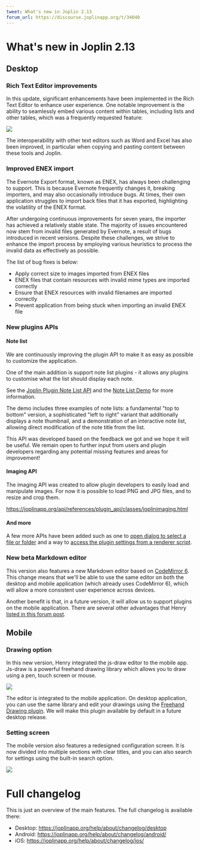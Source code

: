 ```yaml
---
tweet: What's new in Joplin 2.13
forum_url: https://discourse.joplinapp.org/t/34040
---
```


# What's new in Joplin 2.13

## Desktop

### Rich Text Editor improvements

In this update, significant enhancements have been implemented in the Rich Text Editor to enhance user experience. One notable improvement is the ability to seamlessly embed various content within tables, including lists and other tables, which was a frequently requested feature:

![](https://raw.githubusercontent.com/laurent22/joplin/dev/Assets/WebsiteAssets/images/news/20231203-rte-table.png)

The interoperability with other text editors such as Word and Excel has also been improved, in particular when copying and pasting content between these tools and Joplin.

### Improved ENEX import

The Evernote Export format, known as ENEX, has always been challenging to support. This is because Evernote frequently changes it, breaking importers, and may also occasionally introduce bugs. At times, their own application struggles to import back files that it has exported, highlighting the volatility of the ENEX format.

After undergoing continuous improvements for seven years, the importer has achieved a relatively stable state. The majority of issues encountered now stem from invalid files generated by Evernote, a result of bugs introduced in recent versions. Despite these challenges, we strive to enhance the import process by employing various heuristics to process the invalid data as effectively as possible.

The list of bug fixes is below:

- Apply correct size to images imported from ENEX files
- ENEX files that contain resources with invalid mime types are imported correctly
- Ensure that ENEX resources with invalid filenames are imported correctly
- Prevent application from being stuck when importing an invalid ENEX file

### New plugins APIs

#### Note list

We are continuously improving the plugin API to make it as easy as possible to customize the application.

One of the main addition is support note list plugins - it allows any plugins to customise what the list should display each note.

See the [Joplin Plugin Note List API](https://joplinapp.org/api/references/plugin_api/classes/joplinviewsnotelist.html) and the [Note List Demo](https://github.com/laurent22/joplin/blob/dev/packages/app-cli/tests/support/plugins/note_list_renderer/src/index.ts) for more information.

The demo includes three examples of note lists: a fundamental "top to bottom" version, a sophisticated "left to right" variant that additionally displays a note thumbnail, and a demonstration of an interactive note list, allowing direct modification of the note title from the list.

This API was developed based on the feedback we got and we hope it will be useful. We remain open to further input from users and plugin developers regarding any potential missing features and areas for improvement!

#### Imaging API

The imaging API was created to allow plugin developers to easily load and manipulate images. For now it is possible to load PNG and JPG files, and to resize and crop them.

https://joplinapp.org/api/references/plugin_api/classes/joplinimaging.html

#### And more

A few more APIs have been added such as one to [open dialog to select a file or folder](https://joplinapp.org/api/references/plugin_api/classes/joplinviewsdialogs.html#showopendialog) and a way to [access the plugin settings from a renderer script](https://joplinapp.org/api/references/plugin_api/enums/contentscripttype.html#getting-the-settings-from-the-renderer).

### New beta Markdown editor

This version also features a new Markdown editor based on [CodeMirror 6](https://codemirror.net/). This change means that we'll be able to use the same editor on both the desktop and mobile application (which already uses CodeMirror 6), which will allow a more consistent user experience across devices.

Another benefit is that, in a future version, it will allow us to support plugins on the mobile application. There are several other advantages that Henry [listed in this forum post](https://discourse.joplinapp.org/t/pre-release-v2-13-is-now-available-updated-18-11-2023/32697/12?u=laurent).

## Mobile

### Drawing option

In this new version, Henry integrated the js-draw editor to the mobile app. Js-draw is a powerful freehand drawing library which allows you to draw using a pen, touch screen or mouse.

![](https://raw.githubusercontent.com/laurent22/joplin/dev/Assets/WebsiteAssets/images/news/20231203-drawing.png)

The editor is integrated to the mobile application. On desktop application, you can use the same library and edit your drawings using the [Freehand Drawing plugin](https://github.com/personalizedrefrigerator/joplin-plugin-freehand-drawing). We will make this plugin available by default in a future desktop release.

### Setting screen

The mobile version also features a redesigned configuration screen. It is now divided into multiple sections with clear titles, and you can also search for settings using the built-in search option.

![](https://raw.githubusercontent.com/laurent22/joplin/dev/Assets/WebsiteAssets/images/news/20231203-settings.png)

# Full changelog

This is just an overview of the main features. The full changelog is available there:

- Desktop: https://joplinapp.org/help/about/changelog/desktop
- Android: https://joplinapp.org/help/about/changelog/android/
- iOS: https://joplinapp.org/help/about/changelog/ios/
